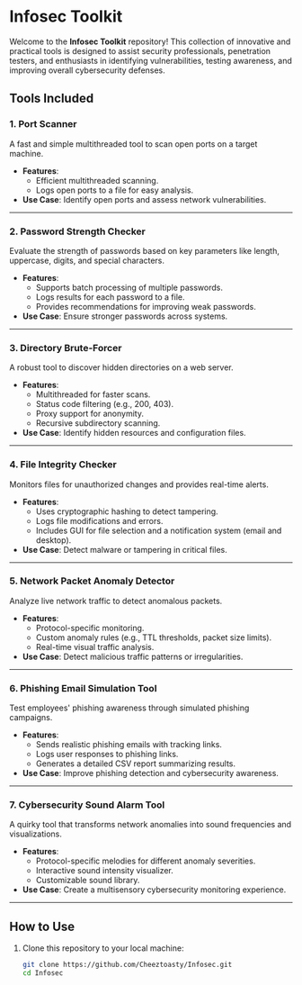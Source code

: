 # Infosec Toolkit

Welcome to the **Infosec Toolkit** repository! This collection of innovative and practical tools is designed to assist security professionals, penetration testers, and enthusiasts in identifying vulnerabilities, testing awareness, and improving overall cybersecurity defenses.

## Tools Included

### 1. **Port Scanner**
A fast and simple multithreaded tool to scan open ports on a target machine.

- **Features**:
  - Efficient multithreaded scanning.
  - Logs open ports to a file for easy analysis.
- **Use Case**: Identify open ports and assess network vulnerabilities.

---

### 2. **Password Strength Checker**
Evaluate the strength of passwords based on key parameters like length, uppercase, digits, and special characters.

- **Features**:
  - Supports batch processing of multiple passwords.
  - Logs results for each password to a file.
  - Provides recommendations for improving weak passwords.
- **Use Case**: Ensure stronger passwords across systems.

---

### 3. **Directory Brute-Forcer**
A robust tool to discover hidden directories on a web server.

- **Features**:
  - Multithreaded for faster scans.
  - Status code filtering (e.g., 200, 403).
  - Proxy support for anonymity.
  - Recursive subdirectory scanning.
- **Use Case**: Identify hidden resources and configuration files.

---

### 4. **File Integrity Checker**
Monitors files for unauthorized changes and provides real-time alerts.

- **Features**:
  - Uses cryptographic hashing to detect tampering.
  - Logs file modifications and errors.
  - Includes GUI for file selection and a notification system (email and desktop).
- **Use Case**: Detect malware or tampering in critical files.

---

### 5. **Network Packet Anomaly Detector**
Analyze live network traffic to detect anomalous packets.

- **Features**:
  - Protocol-specific monitoring.
  - Custom anomaly rules (e.g., TTL thresholds, packet size limits).
  - Real-time visual traffic analysis.
- **Use Case**: Detect malicious traffic patterns or irregularities.

---

### 6. **Phishing Email Simulation Tool**
Test employees' phishing awareness through simulated phishing campaigns.

- **Features**:
  - Sends realistic phishing emails with tracking links.
  - Logs user responses to phishing links.
  - Generates a detailed CSV report summarizing results.
- **Use Case**: Improve phishing detection and cybersecurity awareness.

---

### 7. **Cybersecurity Sound Alarm Tool**
A quirky tool that transforms network anomalies into sound frequencies and visualizations.

- **Features**:
  - Protocol-specific melodies for different anomaly severities.
  - Interactive sound intensity visualizer.
  - Customizable sound library.
- **Use Case**: Create a multisensory cybersecurity monitoring experience.

---

## How to Use

1. Clone this repository to your local machine:
   ```bash
   git clone https://github.com/Cheeztoasty/Infosec.git
   cd Infosec
